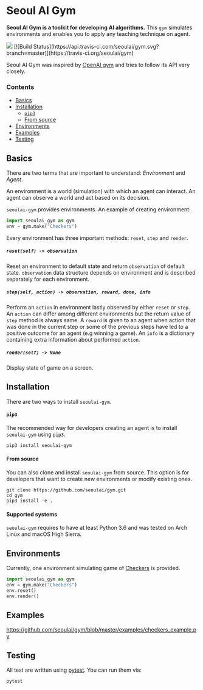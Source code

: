 # Seoul AI Gym

**Seoul AI Gym is a toolkit for developing AI algorithms.**
This `gym` simulates environments and enables you to apply any teaching technique on agent.

<img src="https://api.travis-ci.com/seoulai/gym.svg?branch=master" />
[![Build Status](https://api.travis-ci.com/seoulai/gym.svg?branch=master)](https://travis-ci.org/seoulai/gym)

Seoul AI Gym was inspired by [OpenAI gym](https://github.com/openai/gym) and tries to follow its API very closely.


### Contents
* [Basics](https://github.com/seoulai/gym#basics)
* [Installation](https://github.com/seoulai/gym#installation)
  * [`pip3`](https://github.com/seoulai/gym#pip3)
  * [From source](https://github.com/seoulai/gym#from-source)
* [Environments](https://github.com/seoulai/gym#environments)
* [Examples](https://github.com/seoulai/gym#examples)
* [Testing](https://github.com/seoulai/gym#testing)

## Basics
There are two terms that are important to understand: *Environment* and *Agent*.

An environment is a world (simulation) with which an agent can interact.
An agent can observe a world and act based on its decision.

`seoulai-gym` provides environments.
An example of creating environment:

```python
import seoulai_gym as gym
env = gym.make("Checkers")
```

Every environment has three important methods: `reset`, `step` and `render`.

##### `reset(self) -> observation`
Reset an environment to default state and return `observation` of default state.
`observation` data structure depends on environment and is described separately for each environment.

##### `step(self, action) -> observation, reward, done, info`
Perform an `action` in environment lastly observed by either `reset` or `step`.
An `action` can differ among different environments but the return value of `step` method is always same.
A `reward` is given to an agent when action that was done in the current step or some of the previous steps have led to a positive outcome for an agent (e.g winning a game).
An `info` is a dictionary containing extra information about performed `action`.

##### `render(self) -> None`
Display state of game on a screen.


## Installation
There are two ways to install `seoulai-gym`.

#### `pip3`
The recommended way for developers creating an agent is to install `seoulai-gym` using `pip3`.
```
pip3 install seoulai-gym
```

#### From source
You can also clone and install `seoulai-gym` from source.
This option is for developers that want to create new environments or modify existing ones.

```shell
git clone https://github.com/seoulai/gym.git
cd gym
pip3 install -e .
```

#### Supported systems
`seoulai-gym` requires to have at least Python 3.6 and was tested on Arch Linux and macOS High Sierra.

## Environments
Currently, one environment simulating game of [Checkers](https://en.wikipedia.org/wiki/Draughts) is provided.

```python
import seoulai_gym as gym
env = gym.make("Checkers")
env.reset()
env.render()
```

## Examples
https://github.com/seoulai/gym/blob/master/examples/checkers_example.py

## Testing
All test are written using [pytest](http://doc.pytest.org/).
You can run them via:

```
pytest
```
